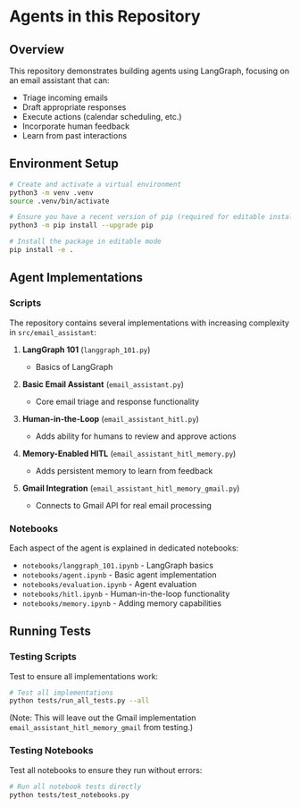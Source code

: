# Agents in this Repository

## Overview

This repository demonstrates building agents using LangGraph, focusing on an email assistant that can:
- Triage incoming emails
- Draft appropriate responses
- Execute actions (calendar scheduling, etc.)
- Incorporate human feedback
- Learn from past interactions

## Environment Setup

```bash
# Create and activate a virtual environment
python3 -m venv .venv
source .venv/bin/activate

# Ensure you have a recent version of pip (required for editable installs with pyproject.toml)
python3 -m pip install --upgrade pip

# Install the package in editable mode
pip install -e .
```

## Agent Implementations

### Scripts 

The repository contains several implementations with increasing complexity in `src/email_assistant`:

1. **LangGraph 101** (`langgraph_101.py`)
   - Basics of LangGraph 

2. **Basic Email Assistant** (`email_assistant.py`)
   - Core email triage and response functionality

3. **Human-in-the-Loop** (`email_assistant_hitl.py`) 
   - Adds ability for humans to review and approve actions

4. **Memory-Enabled HITL** (`email_assistant_hitl_memory.py`)
   - Adds persistent memory to learn from feedback

5. **Gmail Integration** (`email_assistant_hitl_memory_gmail.py`)
   - Connects to Gmail API for real email processing

### Notebooks

Each aspect of the agent is explained in dedicated notebooks:
- `notebooks/langgraph_101.ipynb` - LangGraph basics
- `notebooks/agent.ipynb` - Basic agent implementation
- `notebooks/evaluation.ipynb` - Agent evaluation
- `notebooks/hitl.ipynb` - Human-in-the-loop functionality
- `notebooks/memory.ipynb` - Adding memory capabilities

## Running Tests

### Testing Scripts

Test to ensure all implementations work:

```bash
# Test all implementations
python tests/run_all_tests.py --all
```

(Note: This will leave out the Gmail implementation `email_assistant_hitl_memory_gmail` from testing.)

### Testing Notebooks

Test all notebooks to ensure they run without errors:

```bash
# Run all notebook tests directly
python tests/test_notebooks.py
```

